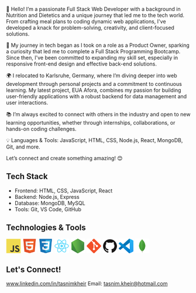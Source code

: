 👋 Hello! I’m a passionate Full Stack Web Developer with a background in Nutrition and Dietetics and a unique journey that led me to the tech world. From crafting meal plans to coding dynamic web applications, I've developed a knack for problem-solving, creativity, and client-focused solutions.

🚀 My journey in tech began as I took on a role as a Product Owner, sparking a curiosity that led me to complete a Full Stack Programming Bootcamp. Since then, I've been committed to expanding my skill set, especially in responsive front-end design and effective back-end solutions.

🌍 I relocated to Karlsruhe, Germany, where I’m diving deeper into web development through personal projects and a commitment to continuous learning. My latest project, EUA Afora, combines my passion for building user-friendly applications with a robust backend for data management and user interactions.

📚 I’m always excited to connect with others in the industry and open to new learning opportunities, whether through internships, collaborations, or hands-on coding challenges.

💡 Languages & Tools: JavaScript, HTML, CSS, Node.js, React, MongoDB, Git, and more.

Let’s connect and create something amazing! 😊

## Tech Stack

- Frontend: HTML, CSS, JavaScript, React 
- Backend: Node.js, Express
- Database: MongoDB, MySQL
- Tools: Git, VS Code, GitHub

## Technologies & Tools

<img src="https://raw.githubusercontent.com/devicons/devicon/master/icons/javascript/javascript-original.svg" alt="JavaScript" width="40" height="40" /> <img src="https://raw.githubusercontent.com/devicons/devicon/master/icons/html5/html5-original.svg" alt="HTML5" width="40" height="40" /> <img src="https://raw.githubusercontent.com/devicons/devicon/master/icons/css3/css3-original.svg" alt="CSS3" width="40" height="40" /> <img src="https://raw.githubusercontent.com/devicons/devicon/master/icons/react/react-original.svg" alt="React" width="40" height="40" /> <img src="https://raw.githubusercontent.com/devicons/devicon/master/icons/nodejs/nodejs-original.svg" alt="Node.js" width="40" height="40" /> <img src="https://raw.githubusercontent.com/devicons/devicon/master/icons/git/git-original.svg" alt="Git" width="40" height="40" /> <img src="https://raw.githubusercontent.com/devicons/devicon/master/icons/github/github-original.svg" alt="GitHub" width="40" height="40" /> <img src="https://raw.githubusercontent.com/devicons/devicon/master/icons/vscode/vscode-original.svg" alt="Visual Studio Code" width="40" height="40" /> <img src="https://raw.githubusercontent.com/devicons/devicon/master/icons/mongodb/mongodb-original.svg" alt="MongoDB" width="40" height="40" />

## Let's Connect!

www.linkedin.com/in/tasnimkheir
Email: tasnim.kheir@hotmail.com 
